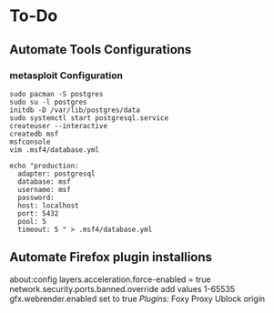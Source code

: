# To-Do

## Automate Tools Configurations

### metasploit Configuration

```
sudo pacman -S postgres
sudo su -l postgres
initdb -D /var/lib/postgres/data
sudo systemctl start postgresql.service
createuser --interactive
createdb msf
msfconsole
vim .msf4/database.yml

echo "production:
  adapter: postgresql
  database: msf
  username: msf
  password:
  host: localhost
  port: 5432
  pool: 5
  timeout: 5 " > .msf4/database.yml
```

## Automate Firefox plugin installions

about:config
layers.acceleration.force-enabled = true
network.security.ports.banned.override
add values 1-65535
gfx.webrender.enabled set to true
*Plugins:* Foxy Proxy Ublock origin
